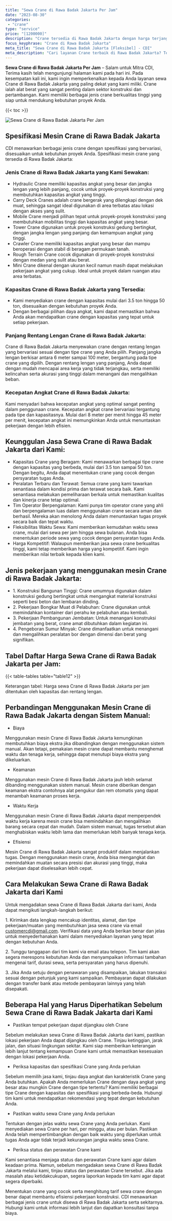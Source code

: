 ```yaml
---
title: "Sewa Crane di Rawa Badak Jakarta Per Jam"
date: "2023-08-30"
categories:
 - "crane"
type: "service"
price: "[1200000]"
description: "Crane tersedia di Rawa Badak Jakarta dengan harga terjangkau. Crane sering digunakan untuk proyek pembangunan sebagai alat angkat berat yang tangguh. Hubungi kami untuk info lengkap."
focus_keyphrase: "Crane di Rawa Badak Jakarta"
meta_title: "Sewa Crane di Rawa Badak Jakarta [Fleksibel] - CDI"
meta_description: "Cari layanan Crane terbaik di Rawa Badak Jakarta? Tersedia Crane berkualitas untuk proyek pembangunan. Segera konsultasi gratis."
---
```


**Sewa Crane di Rawa Badak Jakarta Per Jam** – Salam untuk Mitra CDI, Terima kasih telah mengunjungi halaman kami pada hari ini. Pada kesempatan kali ini, kami ingin memperkenalkan kepada Anda layanan sewa Crane di Rawa Badak Jakarta yang paling dekat yang kami miliki. Crane ialah alat berat yang sangat penting dalam sektor konstruksi dan pertambangan. Kami memiliki berbagai jenis crane berkualitas tinggi yang siap untuk mendukung kebutuhan proyek Anda.

{{< toc >}}

![Sewa Crane di Rawa Badak Jakarta Per Jam](/images/crane/crane-24.jpg)

## Spesifikasi Mesin Crane di Rawa Badak Jakarta

CDI menawarkan berbagai jenis crane dengan spesifikasi yang bervariasi, disesuaikan untuk kebutuhan proyek Anda. Spesifikasi mesin crane yang tersedia di Rawa Badak Jakarta:

### Jenis Crane di Rawa Badak Jakarta yang Kami Sewakan:

*   Hydraulic Crane memiliki kapasitas angkat yang besar dan jangka lengan yang lebih panjang, cocok untuk proyek-proyek konstruksi yang membutuhkan kapasitas angkat yang tinggi.
*   Carry Deck Cranes adalah crane bergerak yang dilengkapi dengan dek muat, sehingga sangat ideal digunakan di area terbatas atau lokasi dengan akses yang sulit.
*   Mobile Crane menjadi pilihan tepat untuk proyek-proyek konstruksi yang membutuhkan mobilitas tinggi dan kapasitas angkat yang besar.
*   Tower Crane digunakan untuk proyek konstruksi gedung bertingkat, dengan jangka lengan yang panjang dan kemampuan angkat yang tinggi.
*   Crawler Crane memiliki kapasitas angkat yang besar dan mampu beroperasi dengan stabil di beragam permukaan tanah.
*   Rough Terrain Crane cocok digunakan di proyek-proyek konstruksi dengan medan yang sulit atau berat.
*   Mini Crane dikenal dengan ukuran kecil namun masih dapat melakukan pekerjaan angkat yang cukup. Ideal untuk proyek dalam ruangan atau area terbatas.

### Kapasitas Crane di Rawa Badak Jakarta yang Tersedia:

*   Kami menyediakan crane dengan kapasitas mulai dari 3.5 ton hingga 50 ton, disesuaikan dengan kebutuhan proyek Anda.
*   Dengan berbagai pilihan daya angkat, kami dapat memastikan bahwa Anda akan mendapatkan crane dengan kapasitas yang tepat untuk setiap pekerjaan.

### Panjang Rentang Lengan Crane di Rawa Badak Jakarta:

Crane di Rawa Badak Jakarta menyewakan crane dengan rentang lengan yang bervariasi sesuai dengan tipe crane yang Anda pilih. Panjang jangka lengan berkisar antara 6 meter sampai 100 meter, bergantung pada tipe crane yang dipilih. Dengan rentang lengan yang panjang, Anda dapat dengan mudah mencapai area kerja yang tidak terjangkau, serta memiliki kelincahan serta akurasi yang tinggi dalam menangani dan mengalihkan beban.

### Kecepatan Angkat Crane di Rawa Badak Jakarta:

Kami menyadari bahwa kecepatan angkat yang optimal sangat penting dalam penggunaan crane. Kecepatan angkat crane bervariasi tergantung pada tipe dan kapasitasnya. Mulai dari 8 meter per menit hingga 45 meter per menit, kecepatan angkat ini memungkinkan Anda untuk menuntaskan pekerjaan dengan lebih efisien.

## Keunggulan Jasa Sewa Crane di Rawa Badak Jakarta dari Kami:

*   Kapasitas Crane yang Beragam: Kami menawarkan berbagai tipe crane dengan kapasitas yang berbeda, mulai dari 3.5 ton sampai 50 ton. Dengan begitu, Anda dapat menentukan crane yang cocok dengan persyaratan tugas Anda.
*   Peralatan Terbaru dan Terawat: Semua crane yang kami tawarkan senantiasa dalam kondisi prima dan terawat secara baik. Kami senantiasa melakukan pemeliharaan berkala untuk memastikan kualitas dan kinerja crane tetap optimal.
*   Tim Operator Berpengalaman: Kami punya tim operator crane yang ahli dan berpengalaman luas dalam menggunakan crane secara aman dan berhasil. Mereka akan menolong Anda dalam menuntaskan tugas proyek secara baik dan tepat waktu.
*   Fleksibilitas Waktu Sewa: Kami memberikan kemudahan waktu sewa crane, mulai dari sewa per jam hingga sewa bulanan. Anda bisa menentukan periode sewa yang cocok dengan persyaratan tugas Anda.
*   Harga Kompetitif: Walaupun memberikan jasa sewa crane berkualitas tinggi, kami tetap memberikan harga yang kompetitif. Kami ingin memberikan nilai terbaik kepada klien kami.

## Jenis pekerjaan yang menggunakan mesin Crane di Rawa Badak Jakarta:

*   1\. Konstruksi Bangunan Tinggi: Crane umumnya digunakan dalam konstruksi gedung bertingkat untuk mengangkat material konstruksi seperti besi beton dan lembaran dinding.
*   2\. Pekerjaan Bongkar Muat di Pelabuhan: Crane digunakan untuk memindahkan kontainer dari perahu ke pelabuhan atau kembali.
*   3\. Pekerjaan Pembangunan Jembatan: Untuk menangani konstruksi jembatan yang berat, crane amat dibutuhkan dalam kegiatan ini.
*   4\. Pengeboran Sumur Minyak: Crane dimanfaatkan untuk menangani dan mengalihkan peralatan bor dengan dimensi dan berat yang signifikan.

## Tabel Daftar Harga Sewa Crane di Rawa Badak Jakarta per Jam:

{{< table-tables table="table12" >}}

Keterangan tabel: Harga sewa Crane di Rawa Badak Jakarta per jam ditentukan oleh kapasitas dan rentang lengan.

## Perbandingan Menggunakan Mesin Crane di Rawa Badak Jakarta dengan Sistem Manual:

*   Biaya

Menggunakan mesin Crane di Rawa Badak Jakarta kemungkinan membutuhkan biaya ekstra jika dibandingkan dengan menggunakan sistem manual. Akan tetapi, pemakaian mesin crane dapat membantu menghemat waktu dan tenaga kerja, sehingga dapat menutupi biaya ekstra yang dikeluarkan.
*   Keamanan

Menggunakan mesin Crane di Rawa Badak Jakarta jauh lebih selamat dibanding menggunakan sistem manual. Mesin crane diberikan dengan keamanan ekstra contohnya alat pengukur dan rem otomatis yang dapat menambah keamanan proses kerja.
*   Waktu Kerja

Menggunakan mesin Crane di Rawa Badak Jakarta dapat memperpendek waktu kerja karena mesin crane bisa memindahkan dan mengalihkan barang secara cepat dan mudah. Dalam sistem manual, tugas tersebut akan menghabiskan waktu lebih lama dan memerlukan lebih banyak tenaga kerja.
*   Efisiensi

Mesin Crane di Rawa Badak Jakarta sangat produktif dalam menjalankan tugas. Dengan menggunakan mesin crane, Anda bisa mengangkat dan memindahkan muatan secara presisi dan akurasi yang tinggi, maka pekerjaan dapat diselesaikan lebih cepat.

## Cara Melakukan Sewa Crane di Rawa Badak Jakarta dari Kami

Untuk mengadakan sewa Crane di Rawa Badak Jakarta dari kami, Anda dapat mengikuti langkah-langkah berikut:

1\.  Kirimkan data lengkap mencakup identitas, alamat, dan tipe pekerjaan/muatan yang membutuhkan jasa sewa crane via email customercdi@gmail.com. Verifikasi data yang Anda berikan benar dan jelas untuk menyederhanakan kami dalam menyediakan layanan yang tepat dengan kebutuhan Anda.

2\.  Tunggu tanggapan dari tim kami via email atau telepon. Tim kami akan segera merespons kebutuhan Anda dan menyampaikan informasi tambahan mengenai tarif, durasi sewa, serta persyaratan yang harus dipenuhi.

3\.  Jika Anda setuju dengan penawaran yang disampaikan, lakukan transaksi sesuai dengan petunjuk yang kami sampaikan. Pembayaran dapat dilakukan dengan transfer bank atau metode pembayaran lainnya yang telah disepakati.

## Beberapa Hal yang Harus Diperhatikan Sebelum Sewa Crane di Rawa Badak Jakarta dari Kami

*   Pastikan tempat pekerjaan dapat dijangkau oleh Crane

Sebelum melakukan sewa Crane di Rawa Badak Jakarta dari kami, pastikan lokasi pekerjaan Anda dapat dijangkau oleh Crane. Tinjau ketinggian, jarak jalan, dan situasi lingkungan sekitar. Kami siap memberikan keterangan lebih lanjut tentang kemampuan Crane kami untuk memastikan kesesuaian dengan lokasi pekerjaan Anda.
*   Periksa kapasitas dan spesifikasi Crane yang Anda perlukan

Sebelum memilih jasa kami, tinjau daya angkat dan karakteristik Crane yang Anda butuhkan. Apakah Anda memerlukan Crane dengan daya angkat yang besar atau mungkin Crane dengan tipe tertentu? Kami memiliki berbagai tipe Crane dengan kapasitas dan spesifikasi yang berbeda-beda. Hubungi tim kami untuk mendapatkan rekomendasi yang tepat dengan kebutuhan Anda.
*   Pastikan waktu sewa Crane yang Anda perlukan

Tentukan dengan jelas waktu sewa Crane yang Anda perlukan. Kami menyediakan sewa Crane per hari, per minggu, atau per bulan. Pastikan Anda telah mempertimbangkan dengan baik waktu yang diperlukan untuk tugas Anda agar tidak terjadi kekurangan jangka waktu sewa Crane.
*   Periksa status dan perawatan Crane kami

Kami senantiasa menjaga status dan perawatan Crane kami agar dalam keadaan prima. Namun, sebelum mengadakan sewa Crane di Rawa Badak Jakarta melalui kami, tinjau status dan perawatan Crane tersebut. Jika ada masalah atau ketidakcukupan, segera laporkan kepada tim kami agar dapat segera diperbaiki.

Menentukan crane yang cocok serta menghitung tarif sewa crane dengan benar dapat membantu efisiensi pekerjaan konstruksi. CDI menawarkan berbagai jenis crane untuk disewa di Rawa Badak Jakarta serta sekitarnya. Hubungi kami untuk informasi lebih lanjut dan dapatkan konsultasi tanpa biaya.